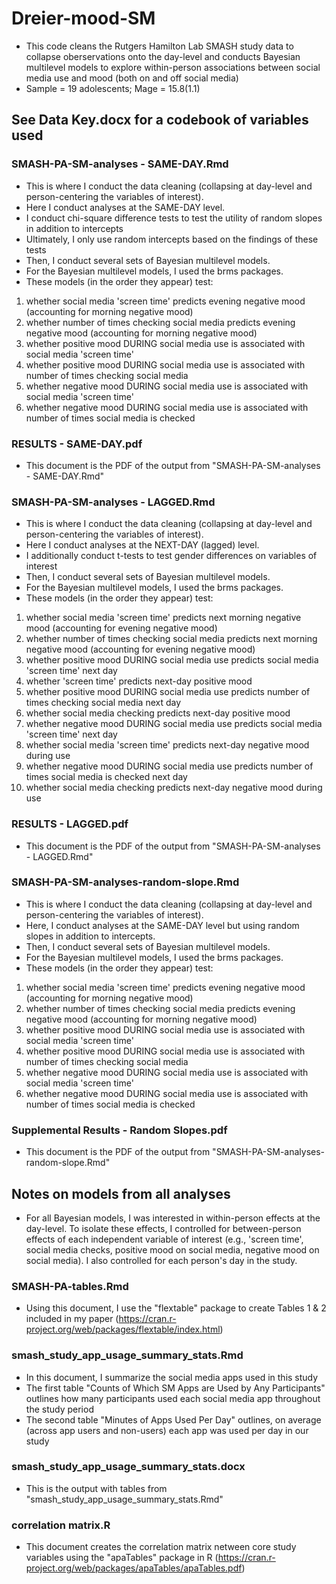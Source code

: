 # Dreier-mood-SM

+ This code cleans the Rutgers Hamilton Lab SMASH study data to collapse oberservations onto the day-level and conducts Bayesian multilevel models to explore within-person associations between social media use and mood (both on and off social media)
+ Sample = 19 adolescents; Mage = 15.8(1.1)

## See Data Key.docx for a codebook of variables used

### SMASH-PA-SM-analyses - SAME-DAY.Rmd 

+ This is where I conduct the data cleaning (collapsing at day-level and person-centering the variables of interest). 
+ Here I conduct analyses at the SAME-DAY level.
+ I conduct chi-square difference tests to test the utility of random slopes in addition to intercepts
+ Ultimately, I only use random intercepts based on the findings of these tests
+ Then, I conduct several sets of Bayesian multilevel models.
+ For the Bayesian multilevel models, I used the brms packages.
+ These models (in the order they appear) test: 
1) whether social media 'screen time' predicts evening negative mood (accounting for morning negative mood)
2) whether number of times checking social media predicts evening negative mood (accounting for morning negative mood)
3) whether positive mood DURING social media use is associated with social media 'screen time'
4) whether positive mood DURING social media use is associated with number of times checking social media
5) whether negative mood DURING social media use is associated with social media 'screen time'
6) whether negative mood DURING social media use is associated with number of times social media is checked


### RESULTS - SAME-DAY.pdf

+ This document is the PDF of the output from "SMASH-PA-SM-analyses - SAME-DAY.Rmd"

### SMASH-PA-SM-analyses - LAGGED.Rmd 

+ This is where I conduct the data cleaning (collapsing at day-level and person-centering the variables of interest). 
+ Here I conduct analyses at the NEXT-DAY (lagged) level.
+ I additionally conduct t-tests to test gender differences on variables of interest
+ Then, I conduct several sets of Bayesian multilevel models.
+ For the Bayesian multilevel models, I used the brms packages.
+ These models (in the order they appear) test: 
1) whether social media 'screen time' predicts next morning negative mood (accounting for evening negative mood)
2) whether number of times checking social media predicts next morning negative mood (accounting for evening negative mood)
3) whether positive mood DURING social media use predicts social media 'screen time' next day
4) whether 'screen time' predicts next-day positive mood
5) whether positive mood DURING social media use predicts number of times checking social media next day
6) whether social media checking predicts next-day positive mood
7) whether negative mood DURING social media use predicts social media 'screen time' next day
8) whether social media 'screen time' predicts next-day negative mood during use
9) whether negative mood DURING social media use predicts number of times social media is checked next day
10) whether social media checking predicts next-day negative mood during use



### RESULTS - LAGGED.pdf

+ This document is the PDF of the output from "SMASH-PA-SM-analyses - LAGGED.Rmd"


### SMASH-PA-SM-analyses-random-slope.Rmd 

+ This is where I conduct the data cleaning (collapsing at day-level and person-centering the variables of interest). 
+ Here, I conduct analyses at the SAME-DAY level but using random slopes in addition to intercepts.
+ Then, I conduct several sets of Bayesian multilevel models.
+ For the Bayesian multilevel models, I used the brms packages.
+ These models (in the order they appear) test: 
1) whether social media 'screen time' predicts evening negative mood (accounting for morning negative mood)
2) whether number of times checking social media predicts evening negative mood (accounting for morning negative mood)
3) whether positive mood DURING social media use is associated with social media 'screen time'
4) whether positive mood DURING social media use is associated with number of times checking social media
5) whether negative mood DURING social media use is associated with social media 'screen time'
6) whether negative mood DURING social media use is associated with number of times social media is checked


### Supplemental Results - Random Slopes.pdf

+ This document is the PDF of the output from "SMASH-PA-SM-analyses-random-slope.Rmd"

## Notes on models from all analyses

+ For all Bayesian models, I was interested in within-person effects at the day-level. To isolate these effects, I controlled for between-person effects of each independent variable of interest (e.g., 'screen time', social media checks, positive mood on social media, negative mood on social media). I also controlled for each person's day in the study.

### SMASH-PA-tables.Rmd

+ Using this document, I use the "flextable" package to create Tables 1 & 2 included in my paper (https://cran.r-project.org/web/packages/flextable/index.html) 

### smash_study_app_usage_summary_stats.Rmd

+ In this document, I summarize the social media apps used in this study 
+ The first table "Counts of Which SM Apps are Used by Any Participants" outlines how many participants used each social media app throughout the study period
+ The second table "Minutes of Apps Used Per Day" outlines, on average (across app users and non-users) each app was used per day in our study

### smash_study_app_usage_summary_stats.docx

+ This is the output with tables from "smash_study_app_usage_summary_stats.Rmd"

### correlation matrix.R

+ This document creates the correlation matrix netween core study variables using the "apaTables" package in R (https://cran.r-project.org/web/packages/apaTables/apaTables.pdf)